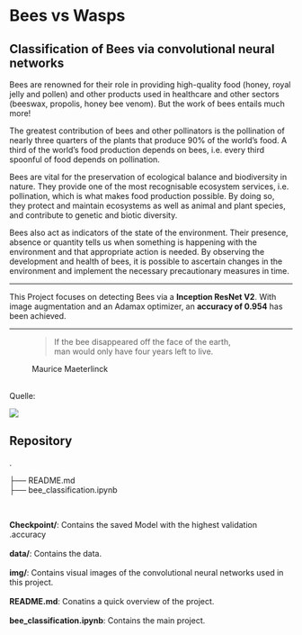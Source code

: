 # Bees vs Wasps 
## Classification of Bees via convolutional neural networks

Bees are renowned for their role in providing high-quality food (honey, royal jelly and pollen) and other products used in healthcare and other sectors (beeswax, propolis, honey bee venom). But the work of bees entails much more!

The greatest contribution of bees and other pollinators is the pollination of nearly three quarters of the plants that produce 90% of the world’s food. A third of the world’s food production depends on bees, i.e. every third spoonful of food depends on pollination.

Bees are vital for the preservation of ecological balance and biodiversity in nature. They provide one of the most recognisable ecosystem services, i.e. pollination, which is what makes food production possible. By doing so, they protect and maintain ecosystems as well as animal and plant species, and contribute to genetic and biotic diversity.

Bees also act as indicators of the state of the environment. Their presence, absence or quantity tells us when something is happening with the environment and that appropriate action is needed. By observing the development and health of bees, it is possible to ascertain changes in the environment and implement the necessary precautionary measures in time.

-------------------


This Project focuses on detecting Bees via a **Inception ResNet V2**.
With image augmentation and an Adamax optimizer, an **accuracy of 0.954** has been achieved.

------------
<figure>
<blockquote class="me" cite="https://www.greetingcardpoet.com/bee-quotes-and-sayings/"> 
	If the bee disappeared off the face of the earth,<br /> man would only have four years left to live. 

</blockquote>
<figcaption>Maurice Maeterlinck

</figcaption>
</figure>

<br>
Quelle:<br>
<https://www.worldbeeday.org/en/about/the-importance-of-bees.html>
<https://cdn.britannica.com/45/188945-050-E16A4676/Wasp-bee-insect.jpg>

![](https://cdn.britannica.com/45/188945-050-E16A4676/Wasp-bee-insect.jpg)


## Repository
.<br>

├── README.md<br>
├── bee_classification.ipynb

<br>

**Checkpoint/**: Contains the saved Model with the highest validation .accuracy
<br><br>
**data/**: Contains the data.
<br><br>
**img/**: Contains visual images of the convolutional neural networks used in this project.
<br><br>
**README.md**: Conatins a quick overview of the project.
<br><br>
**bee_classification.ipynb**: Contains the main project.
<br><br>
